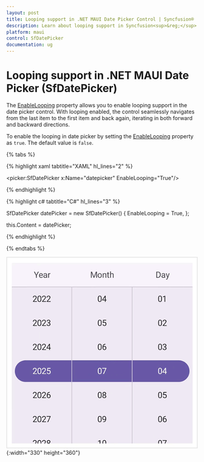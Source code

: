 ```yaml
---
layout: post
title: Looping support in .NET MAUI Date Picker Control | Syncfusion®
description: Learn about looping support in Syncfusion<sup>&reg;</sup> .NET MAUI Date Picker (SfDatePicker) control.
platform: maui
control: SfDatePicker
documentation: ug
---
```


# Looping support in .NET MAUI Date Picker (SfDatePicker)

The [EnableLooping]() property allows you to enable looping support in the date picker control. With looping enabled, the control seamlessly navigates from the last item to the first item and back again, iterating in both forward and backward directions.

To enable the looping in date picker by setting the [EnableLooping]() property as `true`. The default value is `false`.

{% tabs %}

{% highlight xaml tabtitle="XAML" hl_lines="2" %}

<picker:SfDatePicker x:Name="datepicker"
                     EnableLooping="True"/>

{% endhighlight %}

{% highlight c# tabtitle="C#" hl_lines="3" %}  

SfDatePicker datePicker = new SfDatePicker()
{
    EnableLooping = True,
};

this.Content = datePicker;

{% endhighlight %}

{% endtabs %}

![Enable Looping in .NET MAUI Date picker.](images/enable-looping/date-picker-enable-looping.gif){:width="330" height="360"}
